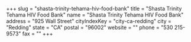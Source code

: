 +++
slug = "shasta-trinity-tehama-hiv-food-bank"
title = "Shasta Trinity Tehama HIV Food Bank"
name = "Shasta Trinity Tehama HIV Food Bank"
address = "925 Wall Street"
cityIndexKey = "city-ca-redding"
city = "Redding"
state = "CA"
postal = "96002"
website = ""
phone = "530 215-9573"
fax = ""
+++
